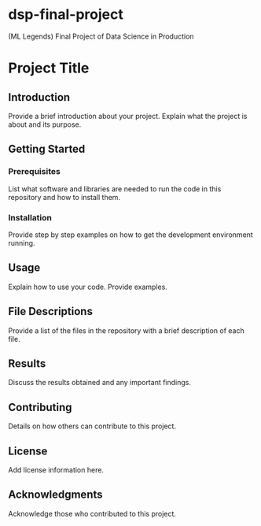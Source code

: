 # dsp-final-project
(ML Legends) Final Project of Data Science in Production

# Project Title

## Introduction

Provide a brief introduction about your project. Explain what the project is about and its purpose.

## Getting Started

### Prerequisites

List what software and libraries are needed to run the code in this repository and how to install them.

### Installation

Provide step by step examples on how to get the development environment running.

## Usage

Explain how to use your code. Provide examples.

## File Descriptions

Provide a list of the files in the repository with a brief description of each file.

## Results

Discuss the results obtained and any important findings.

## Contributing

Details on how others can contribute to this project.

## License

Add license information here.

## Acknowledgments

Acknowledge those who contributed to this project.
